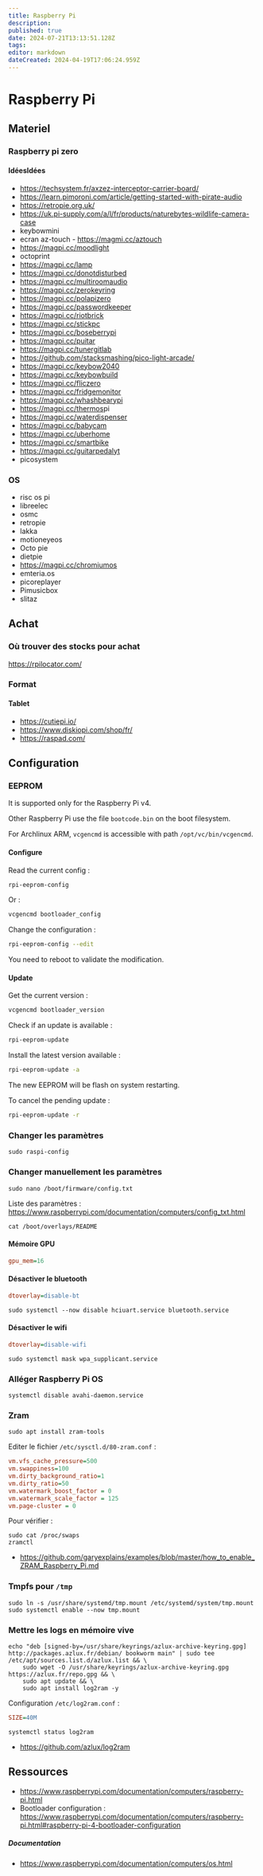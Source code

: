 ```yaml
---
title: Raspberry Pi
description: 
published: true
date: 2024-07-21T13:13:51.128Z
tags: 
editor: markdown
dateCreated: 2024-04-19T17:06:24.959Z
---
```


# Raspberry Pi

## Materiel

### Raspberry pi zero

#### IdéesIdées

- <https://techsystem.fr/axzez-interceptor-carrier-board/>
- <https://learn.pimoroni.com/article/getting-started-with-pirate-audio>
- <https://retropie.org.uk/>
- <https://uk.pi-supply.com/a/l/fr/products/naturebytes-wildlife-camera-case>
- keybowmini
- ecran az-touch - <https://magmi.cc/aztouch>
- <https://magpi.cc/moodlight>
- octoprint
- <https://magpi.cc/lamp>
- <https://magpi.cc/donotdisturbed>
- <https://magpi.cc/multiroomaudio>
- <https://magpi.cc/zerokeyring>
- <https://magpi.cc/polapizero>
- <https://magpi.cc/passwordkeeper>
- <https://magpi.cc/riotbrick>
- <https://magpi.cc/stickpc>
- <https://magpi.cc/boseberrypi>
- <https://magpi.cc/puitar>
- <https://magpi.cc/tunergitlab>
- <https://github.com/stacksmashing/pico-light-arcade/>
- <https://magpi.cc/keybow2040>
- <https://magpi.cc/keybowbuild>
- <https://magpi.cc/fliczero>
- <https://magpi.cc/fridgemonitor>
- <https://magpi.cc/whashbearypi>
- <https://magpi.cc/thermos>pi
- <https://magpi.cc/waterdispenser>
- <https://magpi.cc/babycam>
- <https://magpi.cc/uberhome>
- <https://magpi.cc/smartbike>
- <https://magpi.cc/guitarpedalyt>
- picosystem

### OS

- risc os pi
- libreelec
- osmc
- retropie
- lakka
- motioneyeos
- Octo pie
- dietpie
- https://magpi.cc/chromiumos
- emteria.os
- picoreplayer
- Pimusicbox
- slitaz

## Achat

### Où trouver des stocks pour achat

<https://rpilocator.com/>

### Format

#### Tablet

- <https://cutiepi.io/>
- <https://www.diskiopi.com/shop/fr/>
- <https://raspad.com/>

## Configuration

### EEPROM

It is supported only for the Raspberry Pi v4.

Other Raspberry Pi use the file `bootcode.bin` on the boot filesystem.

For Archlinux ARM, `vcgencmd` is accessible with path `/opt/vc/bin/vcgencmd`.

#### Configure

Read the current config :

```bash
rpi-eeprom-config
```

Or :

```bash
vcgencmd bootloader_config
```

Change the configuration :

```bash
rpi-eeprom-config --edit
```
You need to reboot to validate the modification.

#### Update

Get the current version :

```bash
vcgencmd bootloader_version
```

Check if an update is available :

```bash
rpi-eeprom-update
```

Install the latest version available :

```bash
rpi-eeprom-update -a
```

The new EEPROM will be flash on system restarting.

To cancel the pending update :

```bash
rpi-eeprom-update -r
```

### Changer les paramètres

```shell
sudo raspi-config
```

### Changer manuellement les paramètres

```shell
sudo nano /boot/firmware/config.txt
```

Liste des paramètres : <https://www.raspberrypi.com/documentation/computers/config_txt.html>

```shell
cat /boot/overlays/README
```

#### Mémoire GPU

```ini
gpu_mem=16
```

#### Désactiver le bluetooth

```ini
dtoverlay=disable-bt
```

```shell
sudo systemctl --now disable hciuart.service bluetooth.service
```

#### Désactiver le wifi

```ini
dtoverlay=disable-wifi
```

```shell
sudo systemctl mask wpa_supplicant.service
```

### Alléger Raspberry Pi OS

```shell
systemctl disable avahi-daemon.service
```

### Zram

```shell
sudo apt install zram-tools
```

Editer le fichier `/etc/sysctl.d/80-zram.conf` :

```ini
vm.vfs_cache_pressure=500
vm.swappiness=100
vm.dirty_background_ratio=1
vm.dirty_ratio=50
vm.watermark_boost_factor = 0
vm.watermark_scale_factor = 125
vm.page-cluster = 0
```

Pour vérifier :

```shell
sudo cat /proc/swaps
zramctl
```

- <https://github.com/garyexplains/examples/blob/master/how_to_enable_ZRAM_Raspberry_Pi.md>

### Tmpfs pour `/tmp`

```shell
sudo ln -s /usr/share/systemd/tmp.mount /etc/systemd/system/tmp.mount
sudo systemctl enable --now tmp.mount
```

### Mettre les logs en mémoire vive

```shell
echo "deb [signed-by=/usr/share/keyrings/azlux-archive-keyring.gpg] http://packages.azlux.fr/debian/ bookworm main" | sudo tee /etc/apt/sources.list.d/azlux.list && \
	sudo wget -O /usr/share/keyrings/azlux-archive-keyring.gpg  https://azlux.fr/repo.gpg && \
	sudo apt update && \
	sudo apt install log2ram -y
```

Configuration `/etc/log2ram.conf` :

```ini
SIZE=40M
```

```shell
systemctl status log2ram
```

- <https://github.com/azlux/log2ram>

## Ressources

- <https://www.raspberrypi.com/documentation/computers/raspberry-pi.html>
- Bootloader configuration : <https://www.raspberrypi.com/documentation/computers/raspberry-pi.html#raspberry-pi-4-bootloader-configuration>

##### Documentation

- <https://www.raspberrypi.com/documentation/computers/os.html>